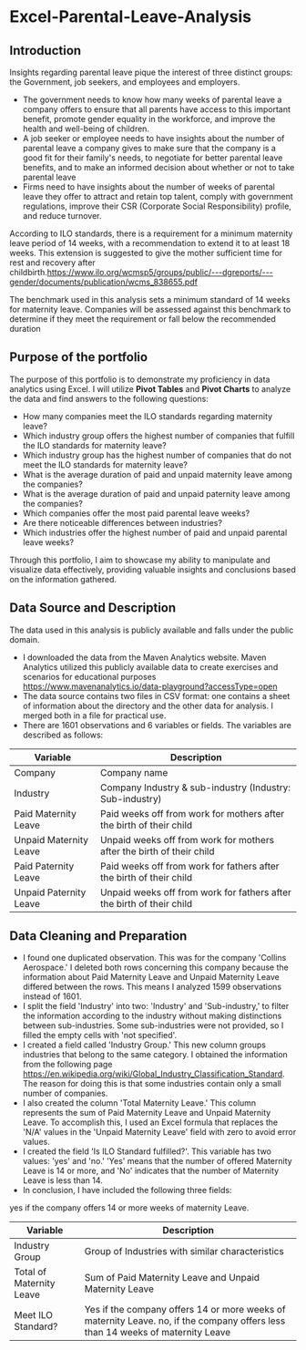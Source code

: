 # Excel-Parental-Leave-Analysis

## Introduction

Insights regarding parental leave pique the interest of three distinct groups: the Government, job seekers, and employees and employers.
* The government needs to know how many weeks of parental leave a company offers to ensure that all parents have access to this important benefit, promote gender equality in the workforce, and improve the health and well-being of children.
* A job seeker or employee needs to have insights about the number of parental leave a company gives to make sure that the company is a good fit for their family's needs, to negotiate for better parental leave benefits, and to make an informed decision about whether or not to take parental leave
* Firms need to have insights about the number of weeks of parental leave they offer to attract and retain top talent, comply with government regulations, improve their CSR (Corporate Social Responsibility) profile, and reduce turnover.

According to ILO standards, there is a requirement for a minimum maternity leave period of 14 weeks, with a recommendation to extend it to at least 18 weeks. This extension is suggested to give the mother sufficient time for rest and recovery after childbirth.https://www.ilo.org/wcmsp5/groups/public/---dgreports/---gender/documents/publication/wcms_838655.pdf

The benchmark used in this analysis sets a minimum standard of 14 weeks for maternity leave. Companies will be assessed against this benchmark to determine if they meet the requirement or fall below the recommended duration

## Purpose of the portfolio

The purpose of this portfolio is to demonstrate my proficiency in data analytics using Excel. I will utilize **Pivot Tables** and **Pivot Charts** to analyze the data and find answers to the following questions:
* How many companies meet the ILO standards regarding maternity leave?
* Which industry group offers the highest number of companies that fulfill the ILO standards for maternity leave?
* Which industry group has the highest number of companies that do not meet the ILO standards for maternity leave?
* What is the average duration of paid and unpaid maternity leave among the companies?
* What is the average duration of paid and unpaid paternity leave among the companies?
* Which companies offer the most paid parental leave weeks?
* Are there noticeable differences between industries?
* Which industries offer the highest number of paid and unpaid parental leave weeks?

Through this portfolio, I aim to showcase my ability to manipulate and visualize data effectively, providing valuable insights and conclusions based on the information gathered.

## Data Source and Description

The data used in this analysis is publicly available and falls under the public domain.
* I downloaded the data from the Maven Analytics website. Maven Analytics utilized this publicly available data to create exercises and scenarios for educational purposes https://www.mavenanalytics.io/data-playground?accessType=open
* The data source contains two files in CSV format: one contains a sheet of information about the directory and the other data for analysis. I merged both in a file for practical use.
* There are 1601 observations and 6 variables or fields. The variables are described as follows:

| Variable | Description |
|----------|-------------|
| Company | Company name |
|Industry | Company Industry & sub-industry (Industry: Sub-industry)|
| Paid Maternity Leave | Paid weeks off from work for mothers after the birth of their child |
| Unpaid Maternity Leave| Unpaid weeks off from work for mothers after the birth of their child |
| Paid Paternity Leave | Paid weeks off from work for fathers after the birth of their child |
| Unpaid Paternity Leave | Unpaid weeks off from work for fathers after the birth of their child |

## Data Cleaning and Preparation

* I found one duplicated observation. This was for the company 'Collins Aerospace.' I deleted both rows concerning this company because the information about Paid Maternity Leave and Unpaid Maternity Leave differed between the rows. This means I analyzed 1599 observations instead of 1601.
* I split the field 'Industry' into two: 'Industry' and 'Sub-industry,' to filter the information according to the industry without making distinctions between sub-industries. Some sub-industries were not provided, so I filled the empty cells with 'not specified'.
* I created a field called 'Industry Group.' This new column groups industries that belong to the same category. I obtained the information from the following page https://en.wikipedia.org/wiki/Global_Industry_Classification_Standard. The reason for doing this is that some industries contain only a small number of companies.
* I also created the column 'Total Maternity Leave.' This column represents the sum of Paid Maternity Leave and Unpaid Maternity Leave. To accomplish this, I used an Excel formula that replaces the 'N/A' values in the 'Unpaid Maternity Leave' field with zero to avoid error values.
* I created the field 'Is ILO Standard fulfilled?'. This variable has two values: 'yes' and 'no.' 'Yes' means that the number of offered Maternity Leave is 14 or more, and 'No' indicates that the number of Maternity Leave is less than 14.
* In conclusion, I have included the following three fields:






yes if the company offers 14 or more weeks of maternity Leave.



| Variable | Description|
|----------|----------|
|Industry Group   |Group of Industries with similar characteristics  |
|Total of Maternity Leave  | Sum of Paid Maternity Leave and Unpaid Maternity Leave |
|Meet ILO Standard?   | Yes if the company offers 14 or more weeks of maternity Leave. no, if the company offers less than 14 weeks of maternity Leave  |
